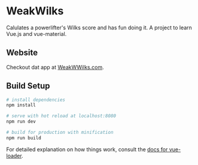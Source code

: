 # WeakWilks

Calulates a powerlifter's Wilks score and has fun doing it. A project to learn Vue.js and vue-material.

## Website

Checkout dat app at [WeakWWilks.com](htp://weakwilks.com).

## Build Setup

``` bash
# install dependencies
npm install

# serve with hot reload at localhost:8080
npm run dev

# build for production with minification
npm run build
```

For detailed explanation on how things work, consult the [docs for vue-loader](http://vuejs.github.io/vue-loader).
